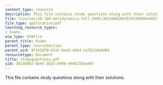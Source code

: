 ```yaml
---
content_type: resource
description: This file contains study questions along with their solutions.
file: /courses/16-100-aerodynamics-fall-2005/3023d0420b4536338998e9452fbea46f_studyquestions.pdf
file_type: application/pdf
learning_resource_types:
- Exams
ocw_type: OCWFile
parent_title: Exams
parent_type: CourseSection
parent_uid: 9f1b1870-62af-bea2-abb4-ce7b118a6d84
resourcetype: Document
title: studyquestions.pdf
uid: 3023d042-0b45-3633-8998-e9452fbea46f
---
```

This file contains study questions along with their solutions.

